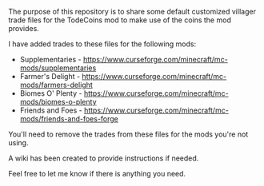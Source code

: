 The purpose of this repository is to share some default customized villager trade files for the TodeCoins mod to make use of the coins the mod provides.

I have added trades to these files for the following mods:
* Supplementaries - https://www.curseforge.com/minecraft/mc-mods/supplementaries
* Farmer's Delight - https://www.curseforge.com/minecraft/mc-mods/farmers-delight
* Biomes O' Plenty - https://www.curseforge.com/minecraft/mc-mods/biomes-o-plenty
* Friends and Foes - https://www.curseforge.com/minecraft/mc-mods/friends-and-foes-forge

You'll need to remove the trades from these files for the mods you're not using.

A wiki has been created to provide instructions if needed.

Feel free to let me know if there is anything you need.
